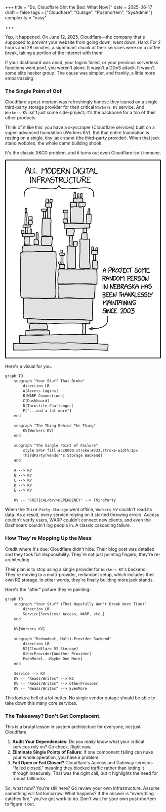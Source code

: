 +++
title = "So, Cloudflare Shit the Bed. What Now?"
date = 2025-06-17
draft = false
tags = ["Cloudflare", "Outage", "Postmortem", "SysAdmin"]
complexity = "easy"

+++

Yep, it happened. On June 12, 2025, Cloudflare—the company that's supposed to _prevent_ your website from going down, went down. Hard. For 2 hours and 28 minutes, a significant chunk of their services were on a coffee break, taking a portion of the internet with them.

If your dashboard was dead, your logins failed, or your precious serverless functions went poof, you weren't alone. It wasn't a DDoS attack. It wasn't some elite hacker group. The cause was simpler, and frankly, a little more embarrassing.

### The Single Point of Oof

Cloudflare's post-mortem was refreshingly honest: they leaned on a single third-party storage provider for their critical `Workers KV` service. And `Workers KV` isn't just some side-project; it's the backbone for a ton of their other products.

Think of it like this: you have a skyscraper (Cloudflare services) built on a super-advanced foundation (Workers KV). But that entire foundation is resting on a single, tiny jack stand (the third-party provider). When that jack stand wobbled, the whole damn building shook.

It's the classic XKCD problem, and it turns out even Cloudflare isn't immune.

![Modern Digital Infrastructure Meme](/images/dependency-meme.png)

Here's a visual for you.

```mermaid
graph TD
    subgraph "Your Stuff That Broke"
        direction LR
        A[Access Logins]
        B[WARP Connections]
        C[Dashboard]
        D[Turnstile Challenges]
        E["...and a lot more"]
    end

    subgraph "The Thing Behind The Thing"
        KV[Workers KV]
    end

    subgraph "The Single Point of Failure"
        style SPoF fill:#cc0000,stroke:#333,stroke-width:2px
        ThirdParty[Vendor's Storage Backend]
    end

    A --> KV
    B --> KV
    C --> KV
    D --> KV
    E --> KV

    KV -- "CRITICAL<br/>DEPENDENCY" --> ThirdParty

```

When the `Third-Party Storage` went offline, `Workers KV` couldn't read its data. As a result, every service relying on it started throwing errors. Access couldn't verify users, WARP couldn't connect new clients, and even the Dashboard couldn't log people in. A classic cascading failure.

### How They're Mopping Up the Mess

Credit where it's due: Cloudflare didn't hide. Their blog post was detailed and they took full responsibility. They're not just pointing fingers; they're re-architecting.

Their plan is to stop using a single provider for `Workers KV`'s backend. They're moving to a multi-provider, redundant setup, which includes their own R2 storage. In other words, they're finally building more jack stands.

Here's the "after" picture they're painting:

```mermaid
graph TD
    subgraph "Your Stuff (That Hopefully Won't Break Next Time)"
        direction LR
        Service[Services: Access, WARP, etc.]
    end

    KV[Workers KV]

    subgraph "Redundant, Multi-Provider Backend"
        direction LR
        R2[Cloudflare R2 Storage]
        OtherProvider[Another Provider]
        EvenMore[...Maybe One More]
    end

    Service --> KV
    KV -- "Reads/Writes" --> R2
    KV -- "Reads/Writes" --> OtherProvider
    KV -- "Reads/Writes" --> EvenMore
```

This looks a hell of a lot better. No single vendor outage should be able to take down this many core services.

### The Takeaway? Don't Get Complacent.

This is a brutal lesson in system architecture for everyone, not just Cloudflare.

1.  **Audit Your Dependencies:** Do you _really_ know what your critical services rely on? Go check. Right now.
2.  **Eliminate Single Points of Failure:** If one component failing can nuke your whole operation, you have a problem.
3.  **Fail Open or Fail Closed?** Cloudflare's Access and Gateway services "failed closed," meaning they blocked traffic rather than letting it through insecurely. That was the right call, but it highlights the need for robust fallbacks.

So, what now? You're still here? Go review your own infrastructure. Assume something will fail tomorrow. What happens? If the answer is "everything catches fire," you've got work to do. Don't wait for your own post-mortem to figure it out.
